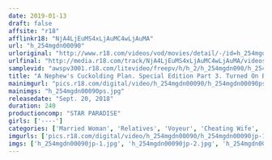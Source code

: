```yaml
---
date: 2019-01-13
draft: false
affsite: "r18"
afflinkr18: "NjA4LjEuMS4xLjAuMC4wLjAuMA"
url: "h_254mgdn00090"
urloriginal: "http://www.r18.com/videos/vod/movies/detail/-/id=h_254mgdn00090"
urlfinal: "http://media.r18.com/track/NjA4LjEuMS4xLjAuMC4wLjAuMA/videos/vod/movies/detail/-/id=h_254mgdn00090"
samplevid: "awspv3001.r18.com/litevideo/freepv/h/h_2/h_254mgdn090/h_254mgdn090_dmb_w.mp4"
title: "A Nephew's Cuckolding Plan. Special Edition Part 3. Turned On By My Aunt... 240 Minutes"
mainimgurl: "pics.r18.com/digital/video/h_254mgdn00090/h_254mgdn00090ps.jpg"
mainimgs: "h_254mgdn00090ps.jpg"
releasedate: "Sept. 20, 2018"
duration: 240
productioncomp: "STAR PARADISE"
girls: ['----']
categories: ['Married Woman', 'Relatives', 'Voyeur', 'Cheating Wife', 'Massage', 'Over 4 Hours', 'Hi-Def']
imgurls: ['pics.r18.com/digital/video/h_254mgdn00090/h_254mgdn00090jp-1.jpg', 'pics.r18.com/digital/video/h_254mgdn00090/h_254mgdn00090jp-2.jpg', 'pics.r18.com/digital/video/h_254mgdn00090/h_254mgdn00090jp-3.jpg', 'pics.r18.com/digital/video/h_254mgdn00090/h_254mgdn00090jp-4.jpg', 'pics.r18.com/digital/video/h_254mgdn00090/h_254mgdn00090jp-5.jpg', 'pics.r18.com/digital/video/h_254mgdn00090/h_254mgdn00090jp-6.jpg', 'pics.r18.com/digital/video/h_254mgdn00090/h_254mgdn00090jp-7.jpg', 'pics.r18.com/digital/video/h_254mgdn00090/h_254mgdn00090jp-8.jpg', 'pics.r18.com/digital/video/h_254mgdn00090/h_254mgdn00090jp-9.jpg', 'pics.r18.com/digital/video/h_254mgdn00090/h_254mgdn00090jp-10.jpg', 'pics.r18.com/digital/video/h_254mgdn00090/h_254mgdn00090jp-11.jpg', 'pics.r18.com/digital/video/h_254mgdn00090/h_254mgdn00090jp-12.jpg', 'pics.r18.com/digital/video/h_254mgdn00090/h_254mgdn00090jp-13.jpg', 'pics.r18.com/digital/video/h_254mgdn00090/h_254mgdn00090jp-14.jpg', 'pics.r18.com/digital/video/h_254mgdn00090/h_254mgdn00090jp-15.jpg', 'pics.r18.com/digital/video/h_254mgdn00090/h_254mgdn00090jp-16.jpg', 'pics.r18.com/digital/video/h_254mgdn00090/h_254mgdn00090jp-17.jpg', 'pics.r18.com/digital/video/h_254mgdn00090/h_254mgdn00090jp-18.jpg', 'pics.r18.com/digital/video/h_254mgdn00090/h_254mgdn00090jp-19.jpg', 'pics.r18.com/digital/video/h_254mgdn00090/h_254mgdn00090jp-20.jpg']
imgs: ['h_254mgdn00090jp-1.jpg', 'h_254mgdn00090jp-2.jpg', 'h_254mgdn00090jp-3.jpg', 'h_254mgdn00090jp-4.jpg', 'h_254mgdn00090jp-5.jpg', 'h_254mgdn00090jp-6.jpg', 'h_254mgdn00090jp-7.jpg', 'h_254mgdn00090jp-8.jpg', 'h_254mgdn00090jp-9.jpg', 'h_254mgdn00090jp-10.jpg', 'h_254mgdn00090jp-11.jpg', 'h_254mgdn00090jp-12.jpg', 'h_254mgdn00090jp-13.jpg', 'h_254mgdn00090jp-14.jpg', 'h_254mgdn00090jp-15.jpg', 'h_254mgdn00090jp-16.jpg', 'h_254mgdn00090jp-17.jpg', 'h_254mgdn00090jp-18.jpg', 'h_254mgdn00090jp-19.jpg', 'h_254mgdn00090jp-20.jpg']
---
```

